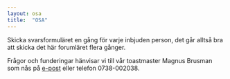 ```yaml
---
layout: osa
title:  "OSA"
---
```


Skicka svarsformuläret en gång för varje inbjuden person, det går alltså bra att skicka det här forumläret flera gånger.

Frågor och funderingar hänvisar vi till vår toastmaster Magnus Brusman som nås på [e-post](mailto:mankan111@gmail.com) eller telefon 0738-002038.

